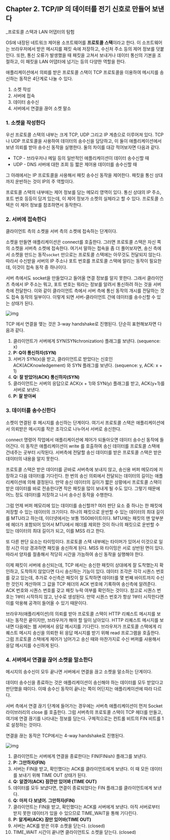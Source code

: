 ## Chapter 2. TCP/IP 의 데이터를 전기 신호로 만들어 보낸다

_프로토콜 스택과 LAN 어댑터의 탐험



OS에 내장된 네트워크 제어용 소프트웨어를 **프로토콜 스택**이라고 한다. 이 소프트웨어는 브라우저에서 받은 메시지를 패킷 속에 저장하고, 수신처 주소 등의 제어 정보를 덧붙인다. 또한, 통신 오류가 발생했을 때 패킷을 고쳐서 보내거나 데이터 통신의 기본을 조절하고, 이 패킷을 LAN 어댑터에 넘기는 등의 다양한 역할을 한다.



애플리케이션에서 의뢰를 받은 프로토콜 스택이 TCP 프로토콜을 이용하여 메시지를 송신하는 동작은 4단계로 나눌 수 있다.

1. 소켓 작성
2. 서버에 접속
3. 데이터 송수신
4. 서버에서 연결을 끊어 소켓 말소



### 1. 소켓을 작성한다

우선 프로토콜 스택의 내부는 크게 TCP, UDP 그리고 IP 계층으로 이루어져 있다. TCP나 UDP 프로토콜을 사용하여 데이터의 송수신을 담당하고, 이 둘이 애플리케이션에서 보낸 의뢰를 받아 송수신 동작을 실행한다. 둘의 차이를 대강 적어보자면 다음과 같다.

- TCP - 브라우저나 메일 등의 일반적인 애플리케이션이 데이터 송수신할 때
- UDP - DNS 서버에 대한 조회 등 짧은 제어용 데이터를 송수신할 때



그 아래에서는 IP 프로토콜을 사용해서 패킷 송수신 동작을 제어한다. 패킷을 통신 상대까지 운반하는 것이 IP의 주 역할이다.



프로토콜 스택의 내부에는 제어 정보를 담는 메모리 영역이 있다. 통신 상대의 IP 주소, 포트 번호 등등이 담겨 있는데, 이 제어 정보가 소켓의 실체라고 할 수 있다. 프로토콜 스택은 이 제어 정보를 참조하면서 동작한다. 



### 2. 서버에 접속한다

클라이언트 측의 소켓을 서버 측의 소켓에 접속하는 단계이다. 



소켓을 만들면 애플리케이션은 connect를 호출한다. 그러면 프로토콜 스택은 자신 쪽의 소켓을 서버측 소켓에 접속한다. 여기서 말하는 접속을 좀 더 풀어보자면, 송신 측에서 소켓을 만드는 동작`socket` 만으로는 프로토콜 스택에는 아무것도 전달되지 않는다. 따라서 수신받을 서버의 IP 주소나 포트 번호를 프로토콜 스택에 알리는 동작이 필요한데, 이것이 접속 동작 중 하나이다.



서버 측에서도 socket을 만들었다고 들어올 연결 정보를 알지 못한다. 그래서 클라이언츠 측에서 IP 주소는 뭐고, 포트 번호는 뭐라는 정보를 알려서 통신하려 하는 것을 서버 측에 전달한다. 이와 같이 클라이언트 측에서 서버 측에 통신 동작의 개시를 전달하는 것도 접속 동작의 일부이다. 이렇게 되면 서버-클라이언트 간에 데이터를 송수신할 수 있는 상태가 된다.

![img](https://media.geeksforgeeks.org/wp-content/uploads/TCP-connection-1.png)

TCP 에서 연결을 맺는 것은 3-way handshake로 진행된다. 단순히 표현해보자면 다음과 같다.



1. 클라이언트가 서버에게 SYN(SYNchronization) 플래그를 보낸다. (sequence: x)
2. **P: Q야 통신하자(SYN)**
3. 서버가 SYN(x)을 받고, 클라이언트로 받았다는 신호인 ACK(ACKnowledgement) 와 SYN 플래그를 보낸다. (sequence: y, ACK: x + 1)
4. **Q: 잘 받았어(ACK) 통신하자(SYN)**
5. 클라이언트는 서버의 응답으로 ACK(x + 1)와 SYN(y) 플래그를 받고, ACK(y+1)를 서버로 보낸다.
6. **P: 잘 받아써**



### 3. 데이터를 송수신한다

소켓이 연결된 후 메시지를 송신하는 단계이다. 여기서 프로토콜 스택은 애플리케이션에서 의뢰받은 메시지를 작은 조각으로 나누어서 서버로 송신한다. 



connect 명령어 작업에서 애플리케이션에 제어가 되돌아오면 데이터 송수신 동작에 들어간다. 이 동작은 애플리케이션이 write 를 호출하여 송신 데이터를 프로토콜 스택에 건네주는 곳부터 시작된다. 서버측에 전달할 송신 데이터를 받은 프로토콜 스택은 받은 데이터의 내용을 알지 못한다. 



프로토콜 스택은 받은 데이터를 곧바로 서버측에 보내지 않고, 송신용 버퍼 메모리에 저장하고 다음 데이터를 기다린다. 한 번의 송신 의뢰에서 전달되는 데이터의 길이는 애플리케이션에 의해 결정된다. 만약 송신 데이터의 길이가 짧은 상황에서 프로토콜 스택이 받은 데이터를 바로 전송한다면 작은 패킷을 많이 보내게 될 수도 있다. 그렇기 때문에 어느 정도 데이터를 저장하고 나서 송수신 동작을 수행한다.



그럼 언제 버퍼 메모리에 있는 데이터를 송신할까? 여러 판단 요소 중 하나는 한 패킷에 저장할 수 있는 데이터의 크기이다. 하나의 패킷으로 운반할 수 있는 데이터의 최대 길이를 MTU라고 하는데, 이더넷에서는 보통 1500바이트이다. MTU에는 패킷의 맨 앞부분에 헤더가 포함되어 있어서 MTU에서 헤더를 제외한 것이 하나의 패킷으로 운반할 수 있는 데이터의 최대 길이가 되고, 이를 MSS 라고 한다.



또 다른 판단 요소는 타이밍이다. 프로토콜 스택 내부에는 타이머가 있어서 이것으로 일정 시간 이상 경과하면 패킷을 송신하게 된다. MSS 와 타이밍은 서로 상반된 면이 있다. 따라서 양자를 절충해서 적당히 시간을 가늠하여 송신 동작을 실행해야 한다.



이제 패킷이 서버에 송신되는데, TCP 에서는 송신한 패킷이 상대에게 잘 도착했는지 확인하고, 도착하지 않았다면 다시 송신하는 기능이 있다. 데이터 조각은 각각 시퀀스 번호를 갖고 있는데, 추가로 수신측은 패킷이 잘 도착하면 데이터를 몇 번째 바이트까지 수신한 것인지 계산하여 그 값을 TCP 헤더의 ACK 번호에 기록하여 송신측에 알려준다. ACK 번호와 시퀀스 번호를 갖고 패킷 누락 여부를 확인하는 것이다. 참고로 시퀀스 번호는 1부터 시작하지 않고, 난수로 생성된다. 만약 시퀀스 번호가 항상 1부터 시작한다면 이를 악용해 공격이 들어올 수 있기 때문이다. 



브라우저(애플리케이션)의 의뢰를 받아 프로토콜 스택이 HTTP 리퀘스트 메시지를 보내는 동작은 끝이지만, 브라우저가 해야 할 일이 남아있다. HTTP 리퀘스트 메시지를 보내면 다음에는 웹 서버에서 응답 메시지를 기다린다. 브라우저가 프로토콜 스택에게 리퀘스트 메시지 송신을 의뢰한 뒤 응답 메시지를 받기 위해 read 프로그램을 호출한다. 그럼 프로토콜 스택에게 제어가 넘어가고 송신 때와 마찬가지로 수신 버퍼를 사용해서 응답 메시지를 수신하게 된다.



### 4. 서버에서 연결을 끊어 소켓을 말소한다

메시지의 송수신이 모두 끝나면 서버에서 연결을 끊고 소켓을 말소하는 단계이다.



데이터 송수신을 종료하는 것은 애플리케이션이 송신해야 하는 데이터를 모두 받았다고 판단했을 때이다. 이때 송수신 동작이 끝나는 쪽이 어딘지는 애플리케이션에 따라 다르다.



서버 측에서 연결 끊기 단계에 들어가는 경우에는 서버측 애플리케이션이 먼저 Socket 라이브러리의 close 를 호출한다. 그럼 서버측의 프로토콜 스택이 TCP 헤더를 만들고, 여기에 연결 끊기를 나타내는 정보를 담는다. 구체적으로는 컨트롤 비트의 FIN 비트를 1로 설정하는 것이다.



연결을 끊는 동작은 TCP에서는 4-way handshake로 진행된다. 



![img](https://media.geeksforgeeks.org/wp-content/uploads/CN.png)



1. 클라이언트는 서버에게 연결을 종료한다는 FIN(FINish) 플래그를 보낸다.
2. **P: 그만하자(FIN)**
3. 서버는 FIN을 받고, 확인했다는 ACK를 클라이언트에게 보낸다. 이 때 모든 데이터를 보내기 위해 TIME OUT 상태가 된다.
4. **Q: 알겠어(ACK) 잠깐만 있어봐 (TIME OUT)**
5. 데이터를 모두 보냈다면, 연결이 종료되었다는 FIN 플래그를 클라이언트에게 보낸다.
6. **Q: 마저 다 보냈어. 그만하자(FIN)**
7. 클라이언트는 FIN을 받고, 확인했다는 ACK를 서버에게 보낸다. 아직 서버로부터 받지 못한 데이터가 있을 수 있으므로 TIME_WAIT을 통해 기다린다.
8. **P: 알게써(ACK) 잠만 있어바(TIME OUT)**
9. 서버는 ACK를 받은 이후 소켓을 닫는다. (closed)
10. TIME_WAIT 시간이 끝나면 클라이언트도 소켓을 닫는다. (closed)